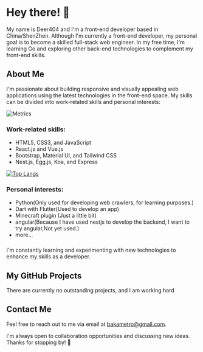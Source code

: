 # Hey there! 👋

My name is Deer404 and I'm a front-end developer based in China/ShenZhen.
Although I'm currently a front-end developer, my personal goal is to become a skilled full-stack web engineer. In my free time, I'm learning Go and exploring other back-end technologies to complement my front-end skills.

## About Me

I'm passionate about building responsive and visually appealing web applications using the latest technologies in the front-end space. My skills can be divided into work-related skills and personal interests:

![Metrics](https://metrics.lecoq.io/Deer404?template=terminal&habits=1&base=header%2C%20activity%2C%20community%2C%20repositories%2C%20metadata&base.indepth=false&base.hireable=false&base.skip=false&habits=false&habits.from=200&habits.days=14&habits.facts=true&habits.charts=false&habits.charts.type=classic&habits.trim=false&habits.languages.limit=8&habits.languages.threshold=0%25&config.timezone=Asia%2FShanghai)
### Work-related skills:

- HTML5, CSS3, and JavaScript
- React.js and Vue.js
- Bootstrap, Material UI, and Tailwind CSS
- Nest.js, Egg.js, Koa, and Express

[![Top Langs](https://github-readme-stats.vercel.app/api/top-langs/?username=Deer404)](https://github.com/anuraghazra/github-readme-stats)
### Personal interests:

- Python(Only used for developing web crawlers, for learning purposes.)
- Dart with Flutter(Used to develop an app)
- Minecraft plugin (Just a little bit)
- angular(Because I have used nestjs to develop the backend, I want to try angular,Not yet used.)
- more...
### 

I'm constantly learning and experimenting with new technologies to enhance my skills as a developer.

## My GitHub Projects

There are currently no outstanding projects, and I am working hard

## Contact Me

Feel free to reach out to me via email at bakametro@gmail.com.

I'm always open to collaboration opportunities and discussing new ideas. Thanks for stopping by! 🙌
